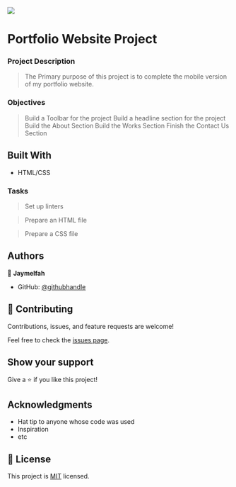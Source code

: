 
![](https://img.shields.io/badge/Microverse-blueviolet)

# Portfolio Website Project

### Project Description
>The Primary purpose of this project is to complete the mobile version of my portfolio website.


 ### Objectives
> Build a Toolbar for the project
> Build a headline section for the project 
> Build the About Section
> Build the Works Section
> Finish the Contact Us Section

## Built With

- HTML/CSS




### Tasks

> Set up linters

> Prepare an HTML file

> Prepare a CSS file



## Authors

👤 **Jaymelfah**

- GitHub: [@githubhandle](https://github.com/Jaymelfah)


## 🤝 Contributing

Contributions, issues, and feature requests are welcome!

Feel free to check the [issues page](../../issues/).

## Show your support

Give a ⭐️ if you like this project!

## Acknowledgments

- Hat tip to anyone whose code was used
- Inspiration
- etc

## 📝 License

This project is [MIT](./LICENSE) licensed.

